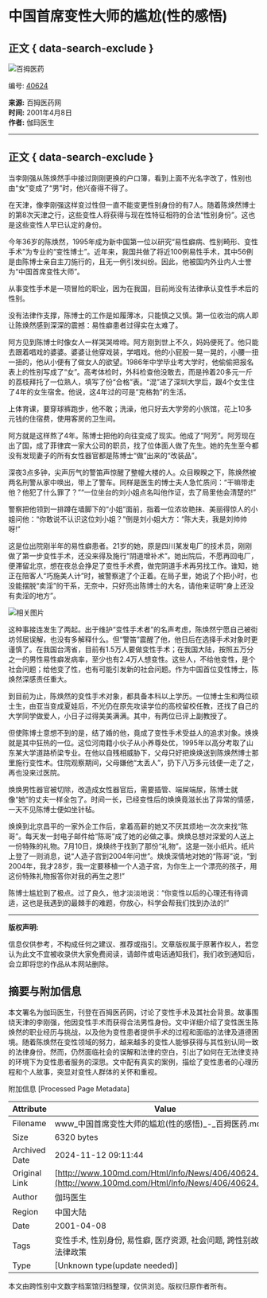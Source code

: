 # 中国首席变性大师的尴尬(性的感悟)

## 正文 { data-search-exclude }


![百拇医药](http://www.100md.com/about/logo.gif)

编号: [40624](http://www.100md.com/index/other/infono2005/053/50.htm)

**来源:** 百拇医药网  
**时间:** 2001年4月8日  
**作者:** 伽玛医生  

---

## 正文 { data-search-exclude }

当李刚强从陈焕然手中接过刚刚更换的户口簿，看到上面不光名字改了，性别也由“女”变成了“男”时，他兴奋得不得了。

在天津，像李刚强这样变过性但一直不能变更性别身份的有7人。随着陈焕然博士的第8次天津之行，这些变性人将获得与现在性特征相符的合法“性别身份”。这也是这些变性人早已认定的身份。

今年36岁的陈焕然，1995年成为新中国第一位以研究“易性癖病、性别畸形、变性手术”为专业的“变性博士”。近年来，我国共做了将近100例易性手术，其中56例是由陈博士亲自主刀施行的，且无一例引发纠纷。因此，他被国内外业内人士誉为“中国首席变性大师”。

从事变性手术是一项冒险的职业，因为在我国，目前尚没有法律承认变性手术后的性别。

没有法律作支撑，陈博士的工作是如履薄冰，只能慎之又慎。第一位收治的病人即让陈焕然感到深深的震撼：易性癖患者过得实在太难了。 

阿方见到陈博士时像女人一样哭哭啼啼。阿方刚到世上不久，妈妈便死了。他只能去跟着唱戏的婆婆。婆婆让他穿戏装，学唱戏。他的小屁股一晃一晃的，小腰一扭一扭的，他从小便有了做女人的欲望。1986年中学毕业考大学时，他偷偷把报名表上的性别写成了“女”。高考体检时，外科检查他没敢去，而是拎着20多元一斤的荔枝拜托了一位熟人，填写了份“合格”表。“混”进了深圳大学后，跟4个女生住了4年的女生宿舍。他说，这4年过的可是“克格勃”的生活。 

上体育课，要穿球裤跑步，他不敢；洗澡，他只好去大学旁的小旅馆，花上10多元钱的住宿费，使用客房的卫生间。 

阿方就是这样熬了4年。陈博士把他的向往变成了现实。他成了“阿芳”。阿芳现在出了国，成了菲律宾一家大公司的职员，找了位体面人做了先生。她的先生至今都没有发现妻子的所有女性器官都是陈博士“做”出来的“改装品”。 

深夜3点多钟，尖声厉气的警笛声惊醒了整幢大楼的人。众目睽睽之下，陈焕然被两名刑警从家中唤出，带上了警车。同样是医生的博士夫人急忙质问：“干嘛带走他？他犯了什么罪了？”“一位坐台的刘小姐点名叫他作证，去了局里他会清楚的!” 

警察把他领到一排蹲在墙脚下的“小姐”面前，指着一位浓妆艳抹、美丽得惊人的小姐问他：“你敢说不认识这位刘小姐？”倒是刘小姐大方：“陈大夫，我是刘帅帅呀!” 

这是位出院刚半年的易性癖患者。21岁的她，原是四川某发电厂的技术员，刚刚做了第一步变性手术，还没来得及施行“阴道增补术”。她出院后，不愿再回电厂，便滞留北京，想在夜总会挣足了变性手术费，做完阴道手术再另找工作。谁知，她正在陪客人“巧施美人计”时，被警察逮了个正着。在局子里，她说了个把小时，也没能摆脱“卖淫”的干系，无奈中，只好亮出陈博士的大名，请他来证明“身上还没有卖淫的地方”。

![相关图片](http://www.duyihua.cn/photo/beauty/3/594.jpg)

这种事接连发生了两起。出于维护“变性手术者”的名声考虑，陈焕然宁愿自己被街坊邻居误解，也没有多解释什么。但“警笛”震醒了他，他日后在选择手术对象时更谨慎了。在我国台湾省，目前有1.5万人要做变性手术；在我国大陆，按照五万分之一的男性易性癖发病率，至少也有2.4万人想变性。这些人，不给他变性，是个社会问题；给他变了性，也有可能引发新的社会问题。作为中国首位变性博士，陈焕然深感责任重大。 

到目前为止，陈焕然的变性手术对象，都具备本科以上学历。一位博士生和两位硕士生，由亚当变成夏娃后，不光仍在原先攻读学位的高校留校任教，还找了自己的大学同学做爱人，小日子过得美美满满。其中，有两位已评上副教授了。

但使陈博士意想不到的是，结了婚的他，竟成了变性手术受益人的追求对象。焕焕就是其中狂热的一位。这位河南籍小伙子从小养尊处优，1995年以高分考取了山东某大学道路桥梁专业。在他以自残相威胁下，父母只好把焕焕送到陈焕然博士那里施行变性术。住院观察期间，父母嫌他“太丢人”，扔下八万多元钱便一走了之，再也没来过医院。

焕焕男性器官被切除，改造成女性器官后，需要插管、端屎端尿，陈博士就像“她”的丈夫一样全包了。时间一长，已经变性后的焕焕竟滋长出了异常的情感，一天不见陈博士便如坐针毡。

焕焕到北京昌平的一家外企工作后，拿着高薪的她又不厌其烦地一次次来找“陈哥”。每天发一封电子邮件给“陈哥”成了她的必做之事。焕焕总想对深爱的人送上一份特殊的礼物。7月10日，焕焕终于找到了那份“礼物”。这是一张小纸片。纸片上登了一则消息，说“人造子宫到2004年问世”。焕焕深情地对她的“陈哥”说，“到2004年，我才28岁，我一定要移植一个人造子宫，为你生上一个漂亮的孩子，用这份特殊礼物报答你对我的再生之恩!” 

陈博士尴尬到了极点。过了良久，他才淡淡地说：“你变性以后的心理还有待调适，这也是我遇到的最棘手的难题，你放心，科学会帮我们找到办法的!”

---

**版权声明:** 

信息仅供参考，不构成任何之建议、推荐或指引。文章版权属于原著作权人，若您认为此文不宜被收录供大家免费阅读，请邮件或电话通知我们，我们收到通知后，会立即将您的作品从本网站删除。

## 摘要与附加信息

<!-- tcd_abstract -->
本文署名为伽玛医生，刊登在百拇医药网，讨论了变性手术及其社会背景。故事围绕天津的李刚强，他因变性手术而获得合法男性身份。文中详细介绍了变性医生陈焕然的职业经历与挑战，以及他为变性患者提供手术的过程和面临的法律及道德困境。随着陈焕然在变性领域的努力，越来越多的变性人能够获得与其性别认同一致的法律身份。然而，仍然面临社会的误解和法律的空白，引出了如何在无法律支持的环境下为变性患者服务的深思。文中配有真实的案例，描绘了变性患者的心理历程和个人故事，突显对变性人群体的关怀和重视。
<!-- tcd_abstract_end -->

附加信息 [Processed Page Metadata]

| Attribute       | Value                                  |
|-----------------|----------------------------------------|
| Filename        | www_中国首席变性大师的尴尬(性的感悟)_-_百拇医药.md                             |
| Size            | 6320 bytes                           |
| Archived Date   | 2024-11-12 09:11:44                             |
| Original Link   | [http://www.100md.com/Html/Info/News/406/40624.htm](http://www.100md.com/Html/Info/News/406/40624.htm)                       |
| Author          | 伽玛医生                               |
| Region          | 中国大陆                               |
| Date            | 2001-04-08                                 |
| Tags            | 变性手术, 性别身份, 易性癖, 医疗资源, 社会问题, 跨性别故事, 法律政策                                 |
| Type            | [Unknown type(update needed)]                                 |
<!-- tcd_table_end -->

本文由跨性别中文数字档案馆归档整理，仅供浏览。版权归原作者所有。
